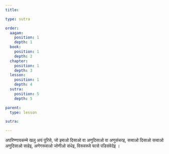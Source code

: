 ```yaml
---
title: 

type: sutra

order:
  aagam: 
    position: 1
    depth: 1
  book: 
    position: 1
    depth: 2
  chapter: 
    position: 1
    depth: 3
  lesson: 
    position: 1
    depth: 4
  sutra: 
    position: 5
    depth: 5

parent:
  type: lesson

sutra: 

---
```


अपरिण्णायकम्मे खलु अयं पुरिसे, जो इमाओ दिसाओ वा अणुदिसाओ वा अणुसंचरइ, सव्वाओ दिसाओ सव्वाओ अणुदिसाओ साहेइ, अणेगरूवाओ जोणीओ संधेइ, विरूवरूवे फासे पडिसंवेदेइ ।

